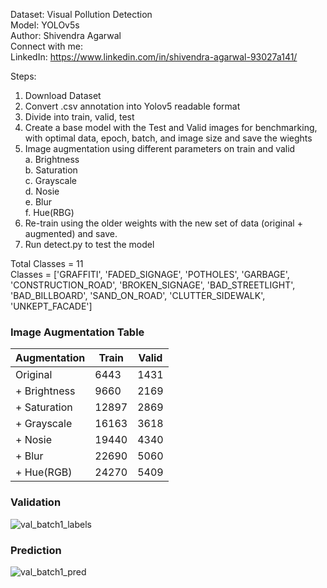 Dataset: Visual Pollution Detection  
Model: YOLOv5s  
Author: Shivendra Agarwal  
Connect with me:  
LinkedIn: https://www.linkedin.com/in/shivendra-agarwal-93027a141/  
  
Steps:  
  
1. Download Dataset  
2. Convert .csv annotation into Yolov5 readable format  
3. Divide into train, valid, test  
4. Create a base model with the Test and Valid images for benchmarking, with optimal data, epoch, batch, and image size and save the wieghts  
5. Image augmentation using different parameters on train and valid  
  a. Brightness  
  b. Saturation  
  c. Grayscale  
  d. Nosie  
  e. Blur  
  f. Hue(RBG)  
6. Re-train using the older weights with the new set of data (original + augmented) and save.  
7. Run detect.py to test the model  
  
   
Total Classes = 11  
Classes = ['GRAFFITI', 'FADED_SIGNAGE', 'POTHOLES', 'GARBAGE', 'CONSTRUCTION_ROAD', 'BROKEN_SIGNAGE', 'BAD_STREETLIGHT', 'BAD_BILLBOARD', 'SAND_ON_ROAD', 'CLUTTER_SIDEWALK', 'UNKEPT_FACADE']  
  
### Image Augmentation Table
| Augmentation  | Train | Valid |
| ------------- | ----- | ----- |
| Original  | 6443 | 1431 |
|  + Brightness | 9660 | 2169 |
|  + Saturation | 12897 | 2869 |
|  + Grayscale | 16163 | 3618 |
|  + Nosie | 19440 | 4340 |
|  + Blur | 22690 | 5060 |
|  + Hue(RGB) | 24270 | 5409 |


### Validation  
![val_batch1_labels](https://user-images.githubusercontent.com/52592854/219841301-9fdad5df-50a4-4c4d-b355-cd4c30ef5d02.jpg)

### Prediction  
![val_batch1_pred](https://user-images.githubusercontent.com/52592854/219841310-53f4a2bf-7ff7-4803-bc35-3534284ab219.jpg)
